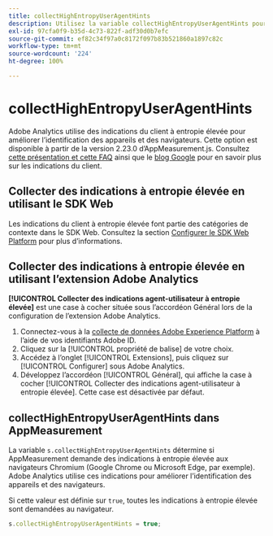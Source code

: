 ```yaml
---
title: collectHighEntropyUserAgentHints
description: Utilisez la variable collectHighEntropyUserAgentHints pour déterminer si Adobe va demander des indications à entropie élevée aux navigateurs Chromium (par exemple, Google Chrome et Microsoft Edge).
exl-id: 97cfa0f9-b35d-4c73-822f-adf30d0b7efc
source-git-commit: ef82c34f97a0c8172f097b83b521860a1897c82c
workflow-type: tm+mt
source-wordcount: '224'
ht-degree: 100%

---
```


# collectHighEntropyUserAgentHints

Adobe Analytics utilise des indications du client à entropie élevée pour améliorer l’identification des appareils et des navigateurs. Cette option est disponible à partir de la version 2.23.0 d’AppMeasurement.js. Consultez [cette présentation et cette FAQ](/help/technotes/client-hints.md) ainsi que le [blog Google](https://web.dev/user-agent-client-hints/) pour en savoir plus sur les indications du client.

## Collecter des indications à entropie élevée en utilisant le SDK Web

Les indications du client à entropie élevée font partie des catégories de contexte dans le SDK Web. Consultez la section [Configurer le SDK Web Platform](https://experienceleague.adobe.com/docs/experience-platform/edge/fundamentals/configuring-the-sdk.html?lang=fr) pour plus d’informations.

## Collecter des indications à entropie élevée en utilisant l’extension Adobe Analytics

**[!UICONTROL Collecter des indications agent-utilisateur à entropie élevée]** est une case à cocher située sous l’accordéon Général lors de la configuration de l’extension Adobe Analytics.

1. Connectez-vous à la [collecte de données Adobe Experience Platform](https://experience.adobe.com/#/@adobepm/data-collection) à l’aide de vos identifiants Adobe ID.
1. Cliquez sur la [!UICONTROL propriété de balise] de votre choix.
1. Accédez à l’onglet [!UICONTROL Extensions], puis cliquez sur [!UICONTROL Configurer] sous Adobe Analytics.
1. Développez l’accordéon [!UICONTROL Général], qui affiche la case à cocher [!UICONTROL Collecter des indications agent-utilisateur à entropie élevée]. Cette case est désactivée par défaut.

## collectHighEntropyUserAgentHints dans AppMeasurement

La variable `s.collectHighEntropyUserAgentHints` détermine si AppMeasurement demande des indications à entropie élevée aux navigateurs Chromium (Google Chrome ou Microsoft Edge, par exemple). Adobe Analytics utilise ces indications pour améliorer l’identification des appareils et des navigateurs.

Si cette valeur est définie sur `true`, toutes les indications à entropie élevée sont demandées au navigateur.

```js
s.collectHighEntropyUserAgentHints = true;
```
